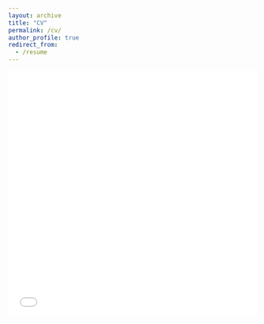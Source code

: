 ```yaml
---
layout: archive
title: "CV"
permalink: /cv/
author_profile: true
redirect_from:
  - /resume
---
```



<iframe src="/files/CV-Sep2022.pdf" width="100%" height="500" frameborder="no" border="0" marginwidth="0" marginheight="0"></iframe>